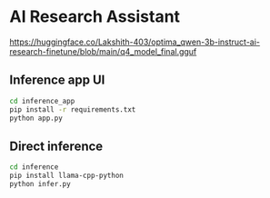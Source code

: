 # AI Research Assistant

https://huggingface.co/Lakshith-403/optima_qwen-3b-instruct-ai-research-finetune/blob/main/q4_model_final.gguf

## Inference app UI

```bash
cd inference_app
pip install -r requirements.txt
python app.py
```

## Direct inference

```bash
cd inference
pip install llama-cpp-python
python infer.py
```
